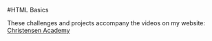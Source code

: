 #HTML Basics

These challenges and projects accompany the videos on my website: [Christensen Academy](http://christensenacademy.org)
